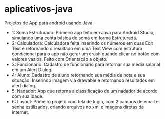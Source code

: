 # aplicativos-java
Projetos de App para android usando Java

* 1: Soma Estruturado: Primeiro app feito em Java para Android Studio, simulando uma conta básica de soma em forma Estruturada.
* 2: Calculadora: Calculadora feita inserindo os números em duas Edit Text e retornando o resultado em uma Text View com estrutura condicional para o app não gerar um crash quando clicar no botão com valores vazios. Feito com Orientação a objeto.
* 3: Funcionario: Cadastro de funcionário para retornar sua média salarial em um Alert Dialog.
* 4: Aluno: Cadastro de aluno retornando sua média de nota e sua situação. Inserindo imagem via drawable e retornando resultados em alert dialog.
* 5: Nadador: App que retorna a classificação de um nadador de acordo com sua idade.
* 6: Layout: Primeiro projeto com tela de login, com 2 campos de email e senha estilizados, criando arquivos no xml e imagens diretas da internet.